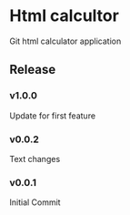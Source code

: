 # Html calcultor

Git html calculator application

## Release

### v1.0.0
Update for first feature

### v0.0.2
Text changes

### v0.0.1
Initial Commit